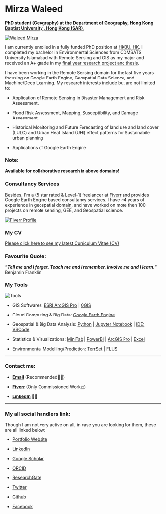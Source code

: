 # Mirza Waleed

**PhD student (Geography) at the [Department of Geography](https://geog.hkbu.edu.hk/), [Hong Kong Baptist University , Hong Kong (SAR).](https://www.hkbu.edu.hk/)**

[![Waleed Mirza](https://imgur.com/7xdPAEA.png)](https://geog.hkbu.edu.hk/postgraduate/research_students/)

I am currently enrolled in a fully funded PhD position at [HKBU, HK](https://geog.hkbu.edu.hk/postgraduate/research_students/). I completed my bachelor in Environmental Sciences from COMSATS University Islamabad with Remote Sensing and GIS as my major and received an A+ grade in my [final year research project and thesis](https://doi.org/10.1038/s41598-022-17454-y).

I have been working in the Remote Sensing domain for the last five years focusing on Google Earth Engine, Geospatial Data Science, and Machine/Deep Learning. My research interests include but are not limited to:

- Application of Remote Sensing in Disaster Management and Risk Assessment.

- Flood Risk Assessment, Mapping, Susceptibility, and Damage Assessment.

- Historical Monitoring and Future Forecasting of land use and land cover (LULC) and Urban Heat Island (UHI) effect patterns for Sustainabile urban planning

- Applications of Google Earth Engine

### **Note:**
**Available for collaborative research in above domains!**
### Consultancy Services

Besides, I'm a (5 star rated & Level-1) freelancer at [Fiverr](https://www.fiverr.com/waleed_gis) and provides Google Earth Engine based consultancy services. I have ~4 years of experience in geospatial domain, and have worked on more then 100 projects on remote sensing, GEE, and Geospatial science.

[![Fiverr Profile](https://imgur.com/cRkHGoI.png)](https://www.fiverr.com/waleed_gis)



### My CV
[Please click here to see my latest Curriculum Vitae (CV)](https://docs.google.com/document/d/13GLP07Pf3v0wtLR_83CMhWWtQDfs1dA_/edit?usp=sharing&ouid=109721459328499548106&rtpof=true&sd=true)

### Favourite Quote:

**_"Tell me and I forget. Teach me and I remember. Involve me and I learn."_** Benjamin Franklin

### My Tools
![Tools](https://imgur.com/DIE24ot.png)
- GIS Softwares: [ESRI ArcGIS Pro](https://www.esri.com/en-us/arcgis/products/arcgis-pro/overview) | [QGIS](https://qgis.org/en/site/) 

- Cloud Computing & Big Data: [Google Earth Engine](https://earthengine.google.com/)

- Geospatial & Big Data Analysis: [Python](https://docs.conda.io/en/latest/miniconda.html) | [Jupyter Notebook](https://jupyter.org/) | [IDE: VSCode](https://code.visualstudio.com/)

- Statistics & Visualizations: [MiniTab](https://www.minitab.com/en-us/) | [PowerBI](https://powerbi.microsoft.com/en-au/) | [ArcGIS Pro](https://www.esri.com/en-us/arcgis/products/arcgis-pro/overview) | [Excel](https://www.microsoft.com/en-ww/microsoft-365/excel)

- Environmental Modelling/Prediction: [TerrSet](https://clarklabs.org/terrset/) | [FLUS](https://www.geosimulation.cn/FLUS.html)

---

### Contact me:

- [**Email**](mailto:waleedgeo@outlook.com) (Recommended✍🏻)

- [**Fiverr**](https://www.fiverr.com/waleed_gis) (Only Commissioned Work💵)

- [**LinkedIn**](https://www.linkedin.com/in/mirzawaleed197) 🧑‍🔬


---

### My all social handlers link:
Though I am not very active on all, in case you are looking for them, these are all linked below:

- [Portfolio Website](https://waleedgeo.github.io/)

- [LinkedIn](https://www.linkedin.com/in/waleedgeo/)

- [Google Scholar](https://scholar.google.com/citations?user=mx4VhG4AAAAJ&hl=en)

- [ORCID](https://orcid.org/0000-0003-0006-2490)

- [ResearchGate](https://www.researchgate.net/profile/Mirza-Waleed)

- [Twitter](https://twitter.com/mwaleedgeo)

- [Github](https://github.com/waleedgeo)

- [Facebook](https://web.facebook.com/mwaleedgeo/)


